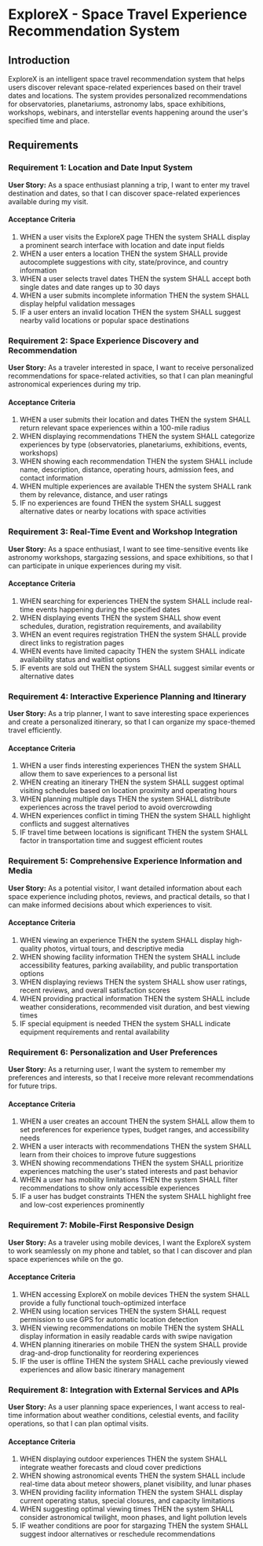 # ExploreX - Space Travel Experience Recommendation System

## Introduction

ExploreX is an intelligent space travel recommendation system that helps users discover relevant space-related experiences based on their travel dates and locations. The system provides personalized recommendations for observatories, planetariums, astronomy labs, space exhibitions, workshops, webinars, and interstellar events happening around the user's specified time and place.

## Requirements

### Requirement 1: Location and Date Input System

**User Story:** As a space enthusiast planning a trip, I want to enter my travel destination and dates, so that I can discover space-related experiences available during my visit.

#### Acceptance Criteria

1. WHEN a user visits the ExploreX page THEN the system SHALL display a prominent search interface with location and date input fields
2. WHEN a user enters a location THEN the system SHALL provide autocomplete suggestions with city, state/province, and country information
3. WHEN a user selects travel dates THEN the system SHALL accept both single dates and date ranges up to 30 days
4. WHEN a user submits incomplete information THEN the system SHALL display helpful validation messages
5. IF a user enters an invalid location THEN the system SHALL suggest nearby valid locations or popular space destinations

### Requirement 2: Space Experience Discovery and Recommendation

**User Story:** As a traveler interested in space, I want to receive personalized recommendations for space-related activities, so that I can plan meaningful astronomical experiences during my trip.

#### Acceptance Criteria

1. WHEN a user submits their location and dates THEN the system SHALL return relevant space experiences within a 100-mile radius
2. WHEN displaying recommendations THEN the system SHALL categorize experiences by type (observatories, planetariums, exhibitions, events, workshops)
3. WHEN showing each recommendation THEN the system SHALL include name, description, distance, operating hours, admission fees, and contact information
4. WHEN multiple experiences are available THEN the system SHALL rank them by relevance, distance, and user ratings
5. IF no experiences are found THEN the system SHALL suggest alternative dates or nearby locations with space activities

### Requirement 3: Real-Time Event and Workshop Integration

**User Story:** As a space enthusiast, I want to see time-sensitive events like astronomy workshops, stargazing sessions, and space exhibitions, so that I can participate in unique experiences during my visit.

#### Acceptance Criteria

1. WHEN searching for experiences THEN the system SHALL include real-time events happening during the specified dates
2. WHEN displaying events THEN the system SHALL show event schedules, duration, registration requirements, and availability
3. WHEN an event requires registration THEN the system SHALL provide direct links to registration pages
4. WHEN events have limited capacity THEN the system SHALL indicate availability status and waitlist options
5. IF events are sold out THEN the system SHALL suggest similar events or alternative dates

### Requirement 4: Interactive Experience Planning and Itinerary

**User Story:** As a trip planner, I want to save interesting space experiences and create a personalized itinerary, so that I can organize my space-themed travel efficiently.

#### Acceptance Criteria

1. WHEN a user finds interesting experiences THEN the system SHALL allow them to save experiences to a personal list
2. WHEN creating an itinerary THEN the system SHALL suggest optimal visiting schedules based on location proximity and operating hours
3. WHEN planning multiple days THEN the system SHALL distribute experiences across the travel period to avoid overcrowding
4. WHEN experiences conflict in timing THEN the system SHALL highlight conflicts and suggest alternatives
5. IF travel time between locations is significant THEN the system SHALL factor in transportation time and suggest efficient routes

### Requirement 5: Comprehensive Experience Information and Media

**User Story:** As a potential visitor, I want detailed information about each space experience including photos, reviews, and practical details, so that I can make informed decisions about which experiences to visit.

#### Acceptance Criteria

1. WHEN viewing an experience THEN the system SHALL display high-quality photos, virtual tours, and descriptive media
2. WHEN showing facility information THEN the system SHALL include accessibility features, parking availability, and public transportation options
3. WHEN displaying reviews THEN the system SHALL show user ratings, recent reviews, and overall satisfaction scores
4. WHEN providing practical information THEN the system SHALL include weather considerations, recommended visit duration, and best viewing times
5. IF special equipment is needed THEN the system SHALL indicate equipment requirements and rental availability

### Requirement 6: Personalization and User Preferences

**User Story:** As a returning user, I want the system to remember my preferences and interests, so that I receive more relevant recommendations for future trips.

#### Acceptance Criteria

1. WHEN a user creates an account THEN the system SHALL allow them to set preferences for experience types, budget ranges, and accessibility needs
2. WHEN a user interacts with recommendations THEN the system SHALL learn from their choices to improve future suggestions
3. WHEN showing recommendations THEN the system SHALL prioritize experiences matching the user's stated interests and past behavior
4. WHEN a user has mobility limitations THEN the system SHALL filter recommendations to show only accessible experiences
5. IF a user has budget constraints THEN the system SHALL highlight free and low-cost experiences prominently

### Requirement 7: Mobile-First Responsive Design

**User Story:** As a traveler using mobile devices, I want the ExploreX system to work seamlessly on my phone and tablet, so that I can discover and plan space experiences while on the go.

#### Acceptance Criteria

1. WHEN accessing ExploreX on mobile devices THEN the system SHALL provide a fully functional touch-optimized interface
2. WHEN using location services THEN the system SHALL request permission to use GPS for automatic location detection
3. WHEN viewing recommendations on mobile THEN the system SHALL display information in easily readable cards with swipe navigation
4. WHEN planning itineraries on mobile THEN the system SHALL provide drag-and-drop functionality for reordering experiences
5. IF the user is offline THEN the system SHALL cache previously viewed experiences and allow basic itinerary management

### Requirement 8: Integration with External Services and APIs

**User Story:** As a user planning space experiences, I want access to real-time information about weather conditions, celestial events, and facility operations, so that I can plan optimal visits.

#### Acceptance Criteria

1. WHEN displaying outdoor experiences THEN the system SHALL integrate weather forecasts and cloud cover predictions
2. WHEN showing astronomical events THEN the system SHALL include real-time data about meteor showers, planet visibility, and lunar phases
3. WHEN providing facility information THEN the system SHALL display current operating status, special closures, and capacity limitations
4. WHEN suggesting optimal viewing times THEN the system SHALL consider astronomical twilight, moon phases, and light pollution levels
5. IF weather conditions are poor for stargazing THEN the system SHALL suggest indoor alternatives or reschedule recommendations